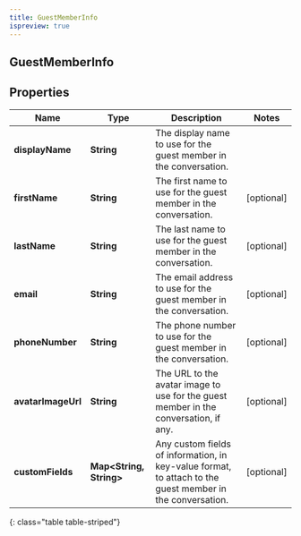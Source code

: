 ```yaml
---
title: GuestMemberInfo
ispreview: true
---
```

## GuestMemberInfo


## Properties

| Name | Type | Description | Notes |
| ------------ | ------------- | ------------- | ------------- |
| **displayName** | **String** | The display name to use for the guest member in the conversation. |  |
| **firstName** | **String** | The first name to use for the guest member in the conversation. |  [optional] |
| **lastName** | **String** | The last name to use for the guest member in the conversation. |  [optional] |
| **email** | **String** | The email address to use for the guest member in the conversation. |  [optional] |
| **phoneNumber** | **String** | The phone number to use for the guest member in the conversation. |  [optional] |
| **avatarImageUrl** | **String** | The URL to the avatar image to use for the guest member in the conversation, if any. |  [optional] |
| **customFields** | **Map&lt;String, String&gt;** | Any custom fields of information, in key-value format, to attach to the guest member in the conversation. |  [optional] |
{: class="table table-striped"}



